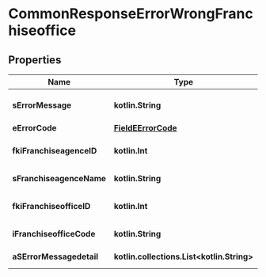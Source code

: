 
# CommonResponseErrorWrongFranchiseoffice

## Properties
| Name | Type | Description | Notes |
| ------------ | ------------- | ------------- | ------------- |
| **sErrorMessage** | **kotlin.String** | The message giving details about the error |  |
| **eErrorCode** | [**FieldEErrorCode**](FieldEErrorCode.md) |  |  |
| **fkiFranchiseagenceID** | **kotlin.Int** | The unique ID of the Franchiseagence |  |
| **sFranchiseagenceName** | **kotlin.String** | The name of the Franchiseagence |  |
| **fkiFranchiseofficeID** | **kotlin.Int** | The unique ID of the Franchisereoffice |  |
| **iFranchiseofficeCode** | **kotlin.String** | The code of the Franchiseoffice |  |
| **aSErrorMessagedetail** | **kotlin.collections.List&lt;kotlin.String&gt;** | More error message detail |  [optional] |



